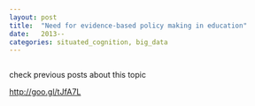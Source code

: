 ```yaml
---
layout: post
title:  "Need for evidence-based policy making in education"
date:   2013--
categories: situated_cognition, big_data
---
```


![]()

check previous posts about this topic

http://goo.gl/tJfA7L
